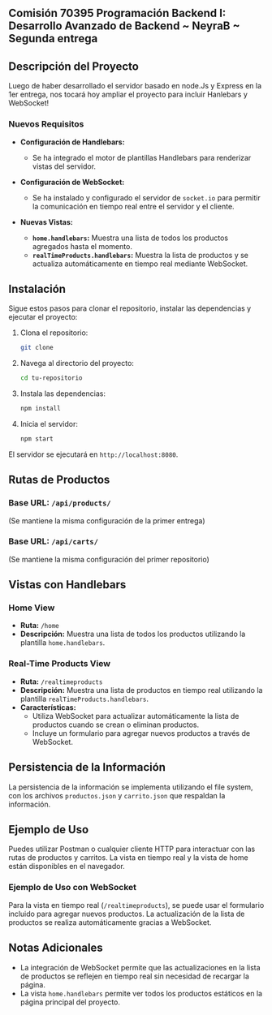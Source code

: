 ## Comisión 70395 Programación Backend I: Desarrollo Avanzado de Backend ~ NeyraB ~ Segunda entrega

## Descripción del Proyecto

Luego de haber desarrollado el servidor basado en node.Js y Express en la 1er entrega, nos tocará hoy ampliar el proyecto para incluir Hanlebars y WebSocket!

### Nuevos Requisitos

- **Configuración de Handlebars:**
  - Se ha integrado el motor de plantillas Handlebars para renderizar vistas del servidor.
  
- **Configuración de WebSocket:**
  - Se ha instalado y configurado el servidor de `socket.io` para permitir la comunicación en tiempo real entre el servidor y el cliente.
  
- **Nuevas Vistas:**
  - **`home.handlebars`:** Muestra una lista de todos los productos agregados hasta el momento.
  - **`realTimeProducts.handlebars`:** Muestra la lista de productos y se actualiza automáticamente en tiempo real mediante WebSocket.


## Instalación

Sigue estos pasos para clonar el repositorio, instalar las dependencias y ejecutar el proyecto:

1. Clona el repositorio:
    ```sh
    git clone
    ```

2. Navega al directorio del proyecto:
    ```sh
    cd tu-repositorio
    ```

3. Instala las dependencias:
    ```sh
    npm install
    ```

4. Inicia el servidor:
    ```sh
    npm start
    ```

El servidor se ejecutará en `http://localhost:8080`.

## Rutas de Productos

### Base URL: `/api/products/`

(Se mantiene la misma configuración de la primer entrega)

### Base URL: `/api/carts/`

(Se mantiene la misma configuración del primer repositorio)

## Vistas con Handlebars

### Home View

- **Ruta:** `/home`
- **Descripción:** Muestra una lista de todos los productos utilizando la plantilla `home.handlebars`.

### Real-Time Products View

- **Ruta:** `/realtimeproducts`
- **Descripción:** Muestra una lista de productos en tiempo real utilizando la plantilla `realTimeProducts.handlebars`.
- **Características:**
  - Utiliza WebSocket para actualizar automáticamente la lista de productos cuando se crean o eliminan productos.
  - Incluye un formulario para agregar nuevos productos a través de WebSocket.

## Persistencia de la Información

La persistencia de la información se implementa utilizando el file system, con los archivos `productos.json` y `carrito.json` que respaldan la información.

## Ejemplo de Uso

Puedes utilizar Postman o cualquier cliente HTTP para interactuar con las rutas de productos y carritos. La vista en tiempo real y la vista de home están disponibles en el navegador.

### Ejemplo de Uso con WebSocket

Para la vista en tiempo real (`/realtimeproducts`), se puede usar el formulario incluido para agregar nuevos productos. La actualización de la lista de productos se realiza automáticamente gracias a WebSocket.

## Notas Adicionales

- La integración de WebSocket permite que las actualizaciones en la lista de productos se reflejen en tiempo real sin necesidad de recargar la página.
- La vista `home.handlebars` permite ver todos los productos estáticos en la página principal del proyecto.

